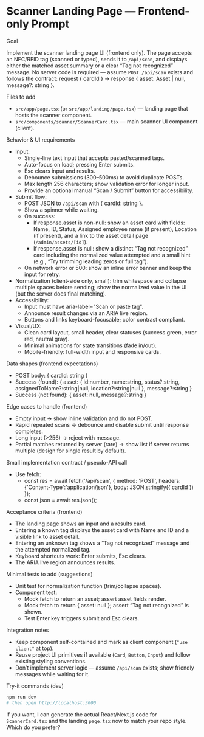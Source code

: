 # Scanner Landing Page — Frontend-only Prompt

Goal

Implement the scanner landing page UI (frontend only). The page accepts an NFC/RFID tag (scanned or typed), sends it to `/api/scan`, and displays either the matched asset summary or a clear “Tag not recognized” message. No server code is required — assume `POST /api/scan` exists and follows the contract: request { cardId } → response { asset: Asset | null, message?: string }.

Files to add

- `src/app/page.tsx` (or `src/app/landing/page.tsx`) — landing page that hosts the scanner component.
- `src/components/scanner/ScannerCard.tsx` — main scanner UI component (client).

Behavior & UI requirements

- Input:
  - Single-line text input that accepts pasted/scanned tags.
  - Auto-focus on load; pressing Enter submits.
  - Esc clears input and results.
  - Debounce submissions (300–500ms) to avoid duplicate POSTs.
  - Max length 256 characters; show validation error for longer input.
  - Provide an optional manual “Scan / Submit” button for accessibility.
- Submit flow:
  - POST JSON to `/api/scan` with { cardId: string }.
  - Show a spinner while waiting.
  - On success:
    - If response.asset is non-null: show an asset card with fields: Name, ID, Status, Assigned employee name (if present), Location (if present), and a link to the asset detail page (`/admin/assets/[id]`).
    - If response.asset is null: show a distinct “Tag not recognized” card including the normalized value attempted and a small hint (e.g., “Try trimming leading zeros or full tag”).
  - On network error or 500: show an inline error banner and keep the input for retry.
- Normalization (client-side only, small): trim whitespace and collapse multiple spaces before sending; show the normalized value in the UI (but the server does final matching).
- Accessibility:
  - Input must have aria-label="Scan or paste tag".
  - Announce result changes via an ARIA live region.
  - Buttons and links keyboard-focusable; color contrast compliant.
- Visual/UX:
  - Clean card layout, small header, clear statuses (success green, error red, neutral gray).
  - Minimal animations for state transitions (fade in/out).
  - Mobile-friendly: full-width input and responsive cards.

Data shapes (frontend expectations)

- POST body: { cardId: string }
- Success (found): { asset: { id:number, name:string, status?:string, assignedToName?:string|null, location?:string|null }, message?:string }
- Success (not found): { asset: null, message?:string }

Edge cases to handle (frontend)

- Empty input → show inline validation and do not POST.
- Rapid repeated scans → debounce and disable submit until response completes.
- Long input (>256) → reject with message.
- Partial matches returned by server (rare) → show list if server returns multiple (design for single result by default).

Small implementation contract / pseudo-API call

- Use fetch:
  - const res = await fetch('/api/scan', { method: 'POST', headers: {'Content-Type':'application/json'}, body: JSON.stringify({ cardId }) });
  - const json = await res.json();

Acceptance criteria (frontend)

- The landing page shows an input and a results card.
- Entering a known tag displays the asset card with Name and ID and a visible link to asset detail.
- Entering an unknown tag shows a “Tag not recognized” message and the attempted normalized tag.
- Keyboard shortcuts work: Enter submits, Esc clears.
- The ARIA live region announces results.

Minimal tests to add (suggestions)

- Unit test for normalization function (trim/collapse spaces).
- Component test:
  - Mock fetch to return an asset; assert asset fields render.
  - Mock fetch to return { asset: null }; assert “Tag not recognized” is shown.
  - Test Enter key triggers submit and Esc clears.

Integration notes

- Keep component self-contained and mark as client component (`"use client"` at top).
- Reuse project UI primitives if available (`Card`, `Button`, `Input`) and follow existing styling conventions.
- Don’t implement server logic — assume `/api/scan` exists; show friendly messages while waiting for it.

Try-it commands (dev)

```powershell
npm run dev
# then open http://localhost:3000
```

If you want, I can generate the actual React/Next.js code for `ScannerCard.tsx` and the landing `page.tsx` now to match your repo style. Which do you prefer?
